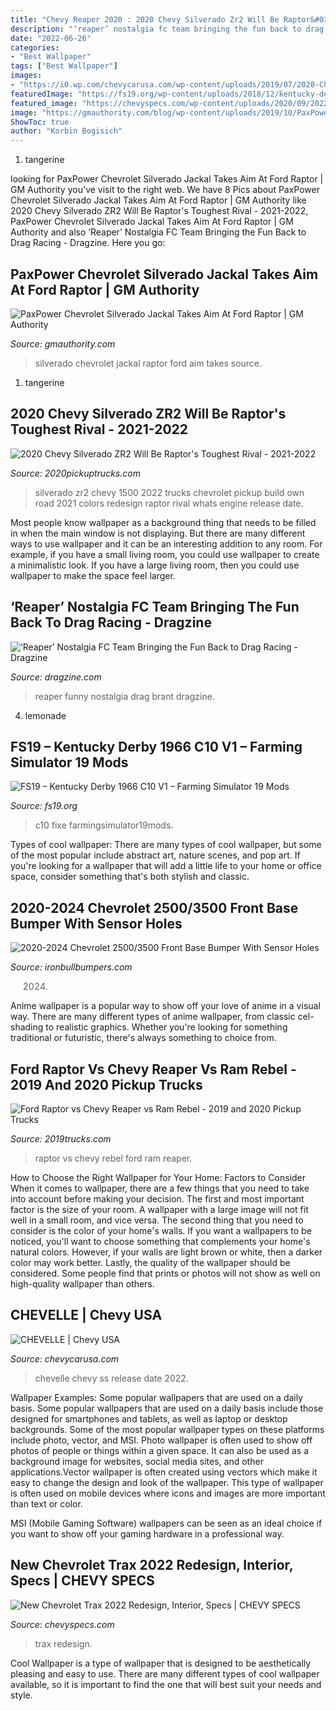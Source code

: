 ```yaml
---
title: "Chevy Reaper 2020 : 2020 Chevy Silverado Zr2 Will Be Raptor&#039;s Toughest Rival"
description: "‘reaper’ nostalgia fc team bringing the fun back to drag racing"
date: "2022-06-26"
categories:
- "Best Wallpaper"
tags: ["Best Wallpaper"]
images:
- "https://i0.wp.com/chevycarusa.com/wp-content/uploads/2019/07/2020-Chevy-Chevelle-SS-Price-Release-Date-1.jpg?resize=390%2C220&amp;ssl=1"
featuredImage: "https://fs19.org/wp-content/uploads/2018/12/kentucky-derby-1966-c10-v1.jpg"
featured_image: "https://chevyspecs.com/wp-content/uploads/2020/09/2022-Chevrolet-Trax-Exterior.jpg"
image: "https://gmauthority.com/blog/wp-content/uploads/2019/10/PaxPower-Chevrolet-Silverado-Jackal-001.jpg"
ShowToc: true
author: "Korbin Bogisich"
---
```



1. tangerine 

	

		
looking for PaxPower Chevrolet Silverado Jackal Takes Aim At Ford Raptor | GM Authority you've visit to the right web. We have 8 Pics about PaxPower Chevrolet Silverado Jackal Takes Aim At Ford Raptor | GM Authority like 2020 Chevy Silverado ZR2 Will Be Raptor&#039;s Toughest Rival - 2021-2022, PaxPower Chevrolet Silverado Jackal Takes Aim At Ford Raptor | GM Authority and also ‘Reaper’ Nostalgia FC Team Bringing the Fun Back to Drag Racing - Dragzine. Here you go:
		
    
## PaxPower Chevrolet Silverado Jackal Takes Aim At Ford Raptor | GM Authority

<img loading=lazy src="https://gmauthority.com/blog/wp-content/uploads/2019/10/PaxPower-Chevrolet-Silverado-Jackal-001.jpg" onerror="this.onerror=null;this.src='https://tse1.mm.bing.net/th?id=OIP.t0epQHukHlXwPZOQw4nxNQHaE6&amp;pid=15.1';" alt="PaxPower Chevrolet Silverado Jackal Takes Aim At Ford Raptor | GM Authority">

_Source: gmauthority.com_

>silverado chevrolet jackal raptor ford aim takes source. 

	

1. tangerine 

    
## 2020 Chevy Silverado ZR2 Will Be Raptor&#039;s Toughest Rival - 2021-2022

<img loading=lazy src="https://2020pickuptrucks.com/wp-content/uploads/2019/03/2020-Chevy-Silverado-ZR2-front.jpg" onerror="this.onerror=null;this.src='https://tse4.mm.bing.net/th?id=OIP.E4LuG2N4d8mfBrIsRCKInwHaFN&amp;pid=15.1';" alt="2020 Chevy Silverado ZR2 Will Be Raptor&#039;s Toughest Rival - 2021-2022">

_Source: 2020pickuptrucks.com_

>silverado zr2 chevy 1500 2022 trucks chevrolet pickup build own road 2021 colors redesign raptor rival whats engine release date. 

	

Most people know wallpaper as a background thing that needs to be filled in when the main window is not displaying. But there are many different ways to use wallpaper and it can be an interesting addition to any room. For example, if you have a small living room, you could use wallpaper to create a minimalistic look. If you have a large living room, then you could use wallpaper to make the space feel larger.

    
## ‘Reaper’ Nostalgia FC Team Bringing The Fun Back To Drag Racing - Dragzine

<img loading=lazy src="https://www.dragzine.com/image/2013/06/Brant-1.jpg" onerror="this.onerror=null;this.src='https://tse3.mm.bing.net/th?id=OIP.uE4Elybkw3Rq3wzH2V13XAHaE7&amp;pid=15.1';" alt="‘Reaper’ Nostalgia FC Team Bringing the Fun Back to Drag Racing - Dragzine">

_Source: dragzine.com_

>reaper funny nostalgia drag brant dragzine. 

	

4. lemonade 

    
## FS19 – Kentucky Derby 1966 C10 V1 – Farming Simulator 19 Mods

<img loading=lazy src="https://fs19.org/wp-content/uploads/2018/12/kentucky-derby-1966-c10-v1.jpg" onerror="this.onerror=null;this.src='https://tse4.mm.bing.net/th?id=OIP.HnhnOEUQPYk64IL9J11JPgHaEK&amp;pid=15.1';" alt="FS19 – Kentucky Derby 1966 C10 V1 – Farming Simulator 19 Mods">

_Source: fs19.org_

>c10 fixe farmingsimulator19mods. 

	

Types of cool wallpaper:
There are many types of cool wallpaper, but some of the most popular include abstract art, nature scenes, and pop art. If you're looking for a wallpaper that will add a little life to your home or office space, consider something that's both stylish and classic.

    
## 2020-2024 Chevrolet 2500/3500 Front Base Bumper With Sensor Holes

<img loading=lazy src="https://cdn.shopify.com/s/files/1/1963/6861/products/2020-2024_Chevrolet_2500-3500_Front_Base_Bumper_10_1200x.jpg?v=1579040879" onerror="this.onerror=null;this.src='https://tse3.mm.bing.net/th?id=OIP.odl898awyZQSUZKwcWkfHwHaEM&amp;pid=15.1';" alt="2020-2024 Chevrolet 2500/3500 Front Base Bumper With Sensor Holes">

_Source: ironbullbumpers.com_

>2024. 

	

Anime wallpaper is a popular way to show off your love of anime in a visual way. There are many different types of anime wallpaper, from classic cel-shading to realistic graphics. Whether you're looking for something traditional or futuristic, there's always something to choice from.

    
## Ford Raptor Vs Chevy Reaper Vs Ram Rebel - 2019 And 2020 Pickup Trucks

<img loading=lazy src="https://i0.wp.com/2019trucks.com/wp-content/uploads/2019/02/ford-raptor-vs-ram-rebel-vs-chevy-reaper.jpg?fit=640%2C564&amp;ssl=1" onerror="this.onerror=null;this.src='https://tse3.mm.bing.net/th?id=OIP.S3IEbxK6P9SZe_AqCD2Q9gHaGh&amp;pid=15.1';" alt="Ford Raptor vs Chevy Reaper vs Ram Rebel - 2019 and 2020 Pickup Trucks">

_Source: 2019trucks.com_

>raptor vs chevy rebel ford ram reaper. 

	

How to Choose the Right Wallpaper for Your Home: Factors to Consider
When it comes to wallpaper, there are a few things that you need to take into account before making your decision. The first and most important factor is the size of your room. A wallpaper with a large image will not fit well in a small room, and vice versa. 
The second thing that you need to consider is the color of your home's walls. If you want a wallpapers to be noticed, you'll want to choose something that complements your home's natural colors. However, if your walls are light brown or white, then a darker color may work better. 
Lastly, the quality of the wallpaper should be considered. Some people find that prints or photos will not show as well on high-quality wallpaper than others.

    
## CHEVELLE | Chevy USA

<img loading=lazy src="https://i0.wp.com/chevycarusa.com/wp-content/uploads/2019/07/2020-Chevy-Chevelle-SS-Price-Release-Date-1.jpg?resize=390%2C220&amp;ssl=1" onerror="this.onerror=null;this.src='https://tse3.mm.bing.net/th?id=OIP.yynhsyob2JyTj1npHVCAPAAAAA&amp;pid=15.1';" alt="CHEVELLE | Chevy USA">

_Source: chevycarusa.com_

>chevelle chevy ss release date 2022. 

	

Wallpaper Examples: Some popular wallpapers that are used on a daily basis.
Some popular wallpapers that are used on a daily basis include those designed for smartphones and tablets, as well as laptop or desktop backgrounds. Some of the most popular wallpaper types on these platforms include photo, vector, and MSI. 
Photo wallpaper is often used to show off photos of people or things within a given space. It can also be used as a background image for websites, social media sites, and other applications.Vector wallpaper is often created using vectors which make it easy to change the design and look of the wallpaper. This type of wallpaper is often used on mobile devices where icons and images are more important than text or color. 

MSI (Mobile Gaming Software) wallpapers can be seen as an ideal choice if you want to show off your gaming hardware in a professional way.

    
## New Chevrolet Trax 2022 Redesign, Interior, Specs | CHEVY SPECS

<img loading=lazy src="https://chevyspecs.com/wp-content/uploads/2020/09/2022-Chevrolet-Trax-Exterior.jpg" onerror="this.onerror=null;this.src='https://tse4.mm.bing.net/th?id=OIP.CKsuiw6SMPpq0YFO2T-aBAHaDl&amp;pid=15.1';" alt="New Chevrolet Trax 2022 Redesign, Interior, Specs | CHEVY SPECS">

_Source: chevyspecs.com_

>trax redesign. 

	

Cool Wallpaper is a type of wallpaper that is designed to be aesthetically pleasing and easy to use. There are many different types of cool wallpaper available, so it is important to find the one that will best suit your needs and style.

